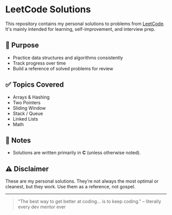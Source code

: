 # LeetCode Solutions

This repository contains my personal solutions to problems from [LeetCode](https://leetcode.com/). It's mainly intended for learning, self-improvement, and interview prep.

## 🧠 Purpose

- Practice data structures and algorithms consistently
- Track progress over time
- Build a reference of solved problems for review

## ✅ Topics Covered

- Arrays & Hashing  
- Two Pointers  
- Sliding Window  
- Stack / Queue  
- Linked Lists  
- Math 

## 📌 Notes

- Solutions are written primarily in **C** (unless otherwise noted).

## ⚠️ Disclaimer

These are my personal solutions. They’re not always the most optimal or cleanest, but they work. Use them as a reference, not gospel.

---

> "The best way to get better at coding... is to keep coding." – literally every dev mentor ever
